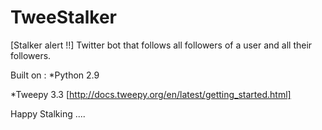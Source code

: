 # TweeStalker
[Stalker alert !!]  Twitter bot that follows all followers of a user and all their followers. 

Built on :
*Python 2.9 

*Tweepy 3.3 [http://docs.tweepy.org/en/latest/getting_started.html]

Happy Stalking ....

